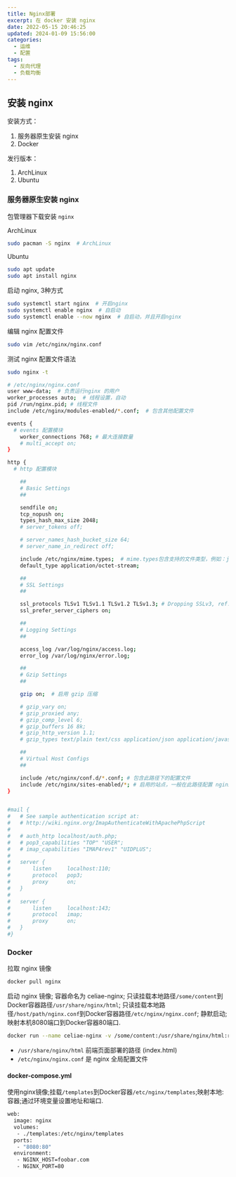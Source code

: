 ```yaml
---
title: Nginx部署
excerpt: 在 docker 安装 nginx
date: 2022-05-15 20:46:25
updated: 2024-01-09 15:56:00
categories:
  - 运维
  - 配置
tags:
  - 反向代理
  - 负载均衡
---
```


## 安装 nginx

安装方式：

1. 服务器原生安装 nginx
2. Docker

发行版本：
1. ArchLinux
2. Ubuntu

### 服务器原生安装 nginx

包管理器下载安装 `nginx`

ArchLinux

```bash
sudo pacman -S nginx  # ArchLinux
```

Ubuntu

```bash
sudo apt update
sudo apt install nginx
```

启动 nginx, 3种方式

```bash
sudo systemctl start nginx  # 开启nginx
sudo systemctl enable nginx  # 自启动
sudo systemctl enable --now nginx  # 自启动，并且开启nginx
```

编辑 nginx 配置文件

```bash
sudo vim /etc/nginx/nginx.conf
```

测试 nginx 配置文件语法

```bash
sudo nginx -t
```

```bash
# /etc/nginx/nginx.conf
user www-data;  # 负责运行nginx 的用户
worker_processes auto;  # 线程设置，自动
pid /run/nginx.pid; # 线程文件
include /etc/nginx/modules-enabled/*.conf;  # 包含其他配置文件

events {
  # events 配置模块
	worker_connections 768; # 最大连接数量
	# multi_accept on;
}

http {
  # http 配置模块

	##
	# Basic Settings
	##

	sendfile on;
	tcp_nopush on;
	types_hash_max_size 2048;
	# server_tokens off;

	# server_names_hash_bucket_size 64;
	# server_name_in_redirect off;

	include /etc/nginx/mime.types;  # mime.types包含支持的文件类型，例如：jpg,png
	default_type application/octet-stream;

	##
	# SSL Settings
	##

	ssl_protocols TLSv1 TLSv1.1 TLSv1.2 TLSv1.3; # Dropping SSLv3, ref: POODLE
	ssl_prefer_server_ciphers on;

	##
	# Logging Settings
	##

	access_log /var/log/nginx/access.log;
	error_log /var/log/nginx/error.log;

	##
	# Gzip Settings
	##

	gzip on;  # 启用 gzip 压缩

	# gzip_vary on;
	# gzip_proxied any;
	# gzip_comp_level 6;
	# gzip_buffers 16 8k;
	# gzip_http_version 1.1;
	# gzip_types text/plain text/css application/json application/javascript text/xml application/xml application/xml+rss text/javascript;

	##
	# Virtual Host Configs
	##

	include /etc/nginx/conf.d/*.conf; # 包含此路径下的配置文件
	include /etc/nginx/sites-enabled/*; # 启用的站点，一般在此路径配置 nginx 站点
}


#mail {
#	# See sample authentication script at:
#	# http://wiki.nginx.org/ImapAuthenticateWithApachePhpScript
#
#	# auth_http localhost/auth.php;
#	# pop3_capabilities "TOP" "USER";
#	# imap_capabilities "IMAP4rev1" "UIDPLUS";
#
#	server {
#		listen     localhost:110;
#		protocol   pop3;
#		proxy      on;
#	}
#
#	server {
#		listen     localhost:143;
#		protocol   imap;
#		proxy      on;
#	}
#}
```

### Docker

拉取 nginx 镜像
```bash
docker pull nginx
```

启动 nginx 镜像; 容器命名为 celiae-nginx; 只读挂载本地路径`/some/content`到Docker容器路径`/usr/share/nginx/html`; 只读挂载本地路径`/host/path/nginx.conf`到Docker容器路径`/etc/nginx/nginx.conf`; 静默启动; 映射本机8080端口到Docker容器80端口.
```bash
docker run --name celiae-nginx -v /some/content:/usr/share/nginx/html:ro -v /host/path/nginx.conf:/etc/nginx/nginx.conf:ro -d -p 8080:80 nginx
```

- `/usr/share/nginx/html` 前端页面部署的路径 (index.html)
- `/etc/nginx/nginx.conf` 是 nginx 全局配置文件

#### docker-compose.yml

使用nginx镜像;挂载`/templates`到Docker容器`/etc/nginx/templates`;映射本地:容器;通过环境变量设置地址和端口.
```bash
web:
  image: nginx
  volumes:
   - ./templates:/etc/nginx/templates
  ports:
   - "8080:80"
  environment:
   - NGINX_HOST=foobar.com
   - NGINX_PORT=80
```